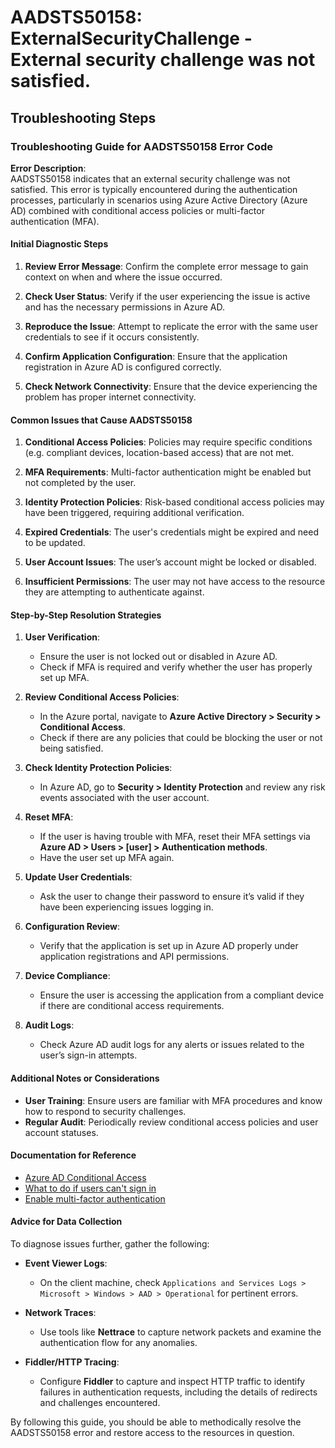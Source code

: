 # AADSTS50158: ExternalSecurityChallenge - External security challenge was not satisfied.


## Troubleshooting Steps
### Troubleshooting Guide for AADSTS50158 Error Code

**Error Description**:  
AADSTS50158 indicates that an external security challenge was not satisfied. This error is typically encountered during the authentication processes, particularly in scenarios using Azure Active Directory (Azure AD) combined with conditional access policies or multi-factor authentication (MFA).

#### Initial Diagnostic Steps

1. **Review Error Message**: Confirm the complete error message to gain context on when and where the issue occurred.
  
2. **Check User Status**: Verify if the user experiencing the issue is active and has the necessary permissions in Azure AD.

3. **Reproduce the Issue**: Attempt to replicate the error with the same user credentials to see if it occurs consistently.

4. **Confirm Application Configuration**: Ensure that the application registration in Azure AD is configured correctly.

5. **Check Network Connectivity**: Ensure that the device experiencing the problem has proper internet connectivity.

#### Common Issues that Cause AADSTS50158

1. **Conditional Access Policies**: Policies may require specific conditions (e.g. compliant devices, location-based access) that are not met.
  
2. **MFA Requirements**: Multi-factor authentication might be enabled but not completed by the user.

3. **Identity Protection Policies**: Risk-based conditional access policies may have been triggered, requiring additional verification.

4. **Expired Credentials**: The user's credentials might be expired and need to be updated.

5. **User Account Issues**: The user’s account might be locked or disabled.

6. **Insufficient Permissions**: The user may not have access to the resource they are attempting to authenticate against.

#### Step-by-Step Resolution Strategies

1. **User Verification**:
   - Ensure the user is not locked out or disabled in Azure AD.
   - Check if MFA is required and verify whether the user has properly set up MFA.

2. **Review Conditional Access Policies**:
   - In the Azure portal, navigate to **Azure Active Directory > Security > Conditional Access**.
   - Check if there are any policies that could be blocking the user or not being satisfied.

3. **Check Identity Protection Policies**:
   - In Azure AD, go to **Security > Identity Protection** and review any risk events associated with the user account.

4. **Reset MFA**:
   - If the user is having trouble with MFA, reset their MFA settings via **Azure AD > Users > [user] > Authentication methods**.
   - Have the user set up MFA again.

5. **Update User Credentials**:
   - Ask the user to change their password to ensure it’s valid if they have been experiencing issues logging in.

6. **Configuration Review**:
   - Verify that the application is set up in Azure AD properly under application registrations and API permissions.

7. **Device Compliance**:
   - Ensure the user is accessing the application from a compliant device if there are conditional access requirements.

8. **Audit Logs**:
   - Check Azure AD audit logs for any alerts or issues related to the user’s sign-in attempts.

#### Additional Notes or Considerations

- **User Training**: Ensure users are familiar with MFA procedures and know how to respond to security challenges.
- **Regular Audit**: Periodically review conditional access policies and user account statuses.
  
#### Documentation for Reference

- [Azure AD Conditional Access](https://docs.microsoft.com/en-us/azure/active-directory/conditional-access/overview)
- [What to do if users can't sign in](https://docs.microsoft.com/en-us/azure/active-directory/user-help/user-help-sign-in-problems)
- [Enable multi-factor authentication](https://docs.microsoft.com/en-us/azure/active-directory/authentication/howto-mfa-getstarted)

#### Advice for Data Collection

To diagnose issues further, gather the following:

- **Event Viewer Logs**:
  - On the client machine, check `Applications and Services Logs > Microsoft > Windows > AAD > Operational` for pertinent errors.

- **Network Traces**:
  - Use tools like **Nettrace** to capture network packets and examine the authentication flow for any anomalies.

- **Fiddler/HTTP Tracing**:
  - Configure **Fiddler** to capture and inspect HTTP traffic to identify failures in authentication requests, including the details of redirects and challenges encountered.

By following this guide, you should be able to methodically resolve the AADSTS50158 error and restore access to the resources in question.
